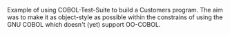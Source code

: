 Example of using COBOL-Test-Suite to build a Customers program.  The aim was to make it as object-style as possible within the constrains of using the GNU COBOL which doesn't (yet) support OO-COBOL.
